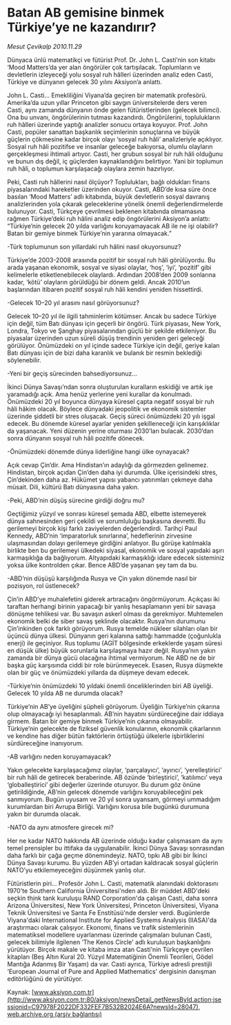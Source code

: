 # Batan AB gemisine binmek Türkiye’ye ne kazandırır?

*Mesut Çevikalp 2010.11.29*

<font class="agenda2NewsSpot">
 Dünyaca ünlü matematikçi ve fütürist Prof. Dr. John L. Casti’nin son kitabı ‘Mood Matters’da yer alan öngörüler çok tartışılacak. Toplumların ve devletlerin izleyeceği yolu sosyal ruh hâlleri üzerinden analiz eden Casti, Türkiye ve dünyanın gelecek 30 yılını Aksiyon’a anlattı.
</font>
<font class="newsDetail">
 <p>
  <p class="MsoNormal">
   John L. Casti… Emekliliğini Viyana’da geçiren bir matematik profesörü. Amerika’da uzun yıllar Princeton gibi saygın üniversitelerde ders veren Casti, aynı zamanda dünyanın önde gelen fütüristlerinden (gelecek bilimci). Ona bu unvanı, öngörülerinin tutması kazandırdı. Öngörülerini, toplulukların ruh hâlleri üzerinde yaptığı analizler sonucu ortaya koyuyor. Prof. John Casti, popüler sanattan başkanlık seçimlerinin sonuçlarına ve büyük güçlerin çökmesine kadar birçok olayı ‘sosyal ruh hâli’ analizleriyle açıklıyor. Sosyal ruh hâli pozitifse ve insanlar geleceğe bakıyorsa, olumlu olayların gerçekleşmesi ihtimali artıyor. Casti, her grubun sosyal bir ruh hâli olduğunu ve bunun dış değil, iç güçlerden kaynaklandığını belirtiyor. Yani bir toplumun ruh hâli, o toplumun karşılaşacağı olaylara zemin hazırlıyor.
  </p>
  <p class="MsoNormal">
   Peki, Casti ruh hâllerini nasıl ölçüyor? Toplulukları, bağlı oldukları finans piyasalarındaki hareketler üzerinden okuyor. Casti, ABD’de kısa süre önce basılan ‘Mood Matters’ adlı kitabında, büyük devletlerin sosyal davranış analizlerinden yola çıkarak geleceklerine yönelik önemli değerlendirmelerde bulunuyor. Casti, Türkçeye çevrilmesi beklenen kitabında olmamasına rağmen Türkiye’deki ruh hâlini analiz edip öngörülerini Aksiyon’a anlattı: “Türkiye’nin gelecek 20 yılda varlığını koruyamayacak AB ile ne işi olabilir? Batan bir gemiye binmek Türkiye’nin yararına olmayacak.”
  </p>
  <p class="MsoNormal">
   -Türk toplumunun son yıllardaki ruh hâlini nasıl okuyorsunuz?
  </p>
  <p class="MsoNormal">
   Türkiye’de 2003-2008 arasında pozitif bir sosyal ruh hâli görülüyordu. Bu arada yaşanan ekonomik, sosyal ve siyasi olaylar, ‘hoş’, ‘iyi’, ‘pozitif’ gibi kelimelerle etiketlenebilecek olaylardı. Ardından 2008’den 2009 sonlarına kadar, ‘kötü’ olayların görüldüğü bir dönem geldi. Ancak 2010’un başlarından itibaren pozitif sosyal ruh hâli kendini yeniden hissettirdi.
  </p>
  <p class="MsoNormal">
   -Gelecek 10–20 yıl arasını nasıl görüyorsunuz?
  </p>
  <p class="MsoNormal">
   Gelecek 10–20 yıl ile ilgili tahminlerim kötümser. Ancak bu sadece Türkiye için değil, tüm Batı dünyası için geçerli bir öngörü. Türk piyasası, New York, Londra, Tokyo ve Şanghay piyasalarından güçlü bir şekilde etkileniyor. Bu piyasalar üzerinden uzun süreli düşüş trendinin yeniden geri geleceği görülüyor. Önümüzdeki on yıl içinde sadece Türkiye için değil, geriye kalan Batı dünyası için de bizi daha karanlık ve bulanık bir resmin beklediği söylenebilir.
  </p>
  <p class="MsoNormal">
   -Yeni bir geçiş sürecinden bahsediyorsunuz…
  </p>
  <p class="MsoNormal">
   İkinci Dünya Savaşı’ndan sonra oluşturulan kuralların eskidiği ve artık işe yaramadığı açık. Ama henüz yerlerine yeni kurallar da konulmadı. Önümüzdeki 20 yıl boyunca dünyaya küresel çapta negatif sosyal bir ruh hâli hâkim olacak. Böylece dünyadaki jeopolitik ve ekonomik sistemler üzerinde şiddetli bir stres oluşacak. Geçiş süreci önümüzdeki 20 yılı işgal edecek. Bu dönemde küresel ayarlar yeniden şekilleneceği için karışıklıklar da yaşanacak. Yeni düzenin yerine oturması 2030’ları bulacak. 2030’dan sonra dünyanın sosyal ruh hâli pozitife dönecek.
   <span>
   </span>
  </p>
  <p class="MsoNormal">
   -Önümüzdeki dönemde dünya liderliğine hangi ülke oynayacak?
  </p>
  <p class="MsoNormal">
   Açık cevap Çin’dir. Ama Hindistan’ın adaylığı da görmezden gelinemez. Hindistan, birçok açıdan Çin’den daha iyi durumda. Ülke içerisindeki stres, Çin’dekinden daha az. Hükümet yapısı yabancı yatırımları çekmeye daha müsait. Dili, kültürü Batı dünyasına daha yakın.
  </p>
  <p class="MsoNormal">
   -Peki, ABD’nin düşüş sürecine girdiği doğru mu?
  </p>
  <p class="MsoNormal">
   Geçtiğimiz yüzyıl ve sonrası küresel şemada ABD, elbette istemeyerek dünya sahnesinden geri çekildi ve sorumluluğu başkasına devretti. Bu gerilemeyi birçok kişi farklı zaviyelerden değerlendirdi. Tarihçi Paul Kennedy, ABD’nin ‘imparatorluk sınırlarına’, hedeflerinin zirvesine ulaşmasından dolayı gerilemeye girdiğini anlatıyor. Bu görüşe katılmakla birlikte ben bu gerilemeyi ülkedeki siyasal, ekonomik ve sosyal yapıdaki aşırı karmaşıklığa da bağlıyorum. Altyapıdaki karmaşıklığı idare edecek sisteminiz yoksa ülke kontrolden çıkar. Bence ABD’de yaşanan şey tam da bu.
  </p>
  <p class="MsoNormal">
   -ABD’nin düşüşü karşılığında Rusya ve Çin yakın dönemde nasıl bir pozisyon, rol üstlenecek?
  </p>
  <p class="MsoNormal">
   Çin’in ABD’ye muhalefetini giderek artıracağını öngörmüyorum. Açıkçası iki taraftan herhangi birinin yapacağı bir yanlış hesaplamanın yeni bir savaşa dönüşme tehlikesi var. Bu savaşın askerî olması da gerekmiyor. Muhtemelen ekonomik belki de siber savaş şeklinde olacaktır. Rusya’nın durumunu Çin’inkinden çok farklı görüyorum. Rusya temelde nükleer silahları olan bir üçüncü dünya ülkesi. Dünyanın geri kalanına sattığı hammadde (çoğunlukla enerji) ile geçiniyor. Rus toplumu (AGİT bölgesinde erkeklerde yaşam süresi en düşük ülke) büyük sorunlarla karşılaşmaya hazır değil. Rusya’nın yakın zamanda bir dünya gücü olacağına ihtimal vermiyorum. Ne ABD ne de bir başka güç karşısında ciddi bir role bürünmeyecek. Esasen, Rusya düşmekte olan bir güç ve önümüzdeki yıllarda da düşmeye devam edecek.
  </p>
  <p class="MsoNormal">
   -Türkiye’nin önümüzdeki 10 yıldaki önemli önceliklerinden biri AB üyeliği. Gelecek 10 yılda AB ne durumda olacak?
  </p>
  <p class="MsoNormal">
   Türkiye’nin AB’ye üyeliğini şüpheli görüyorum. Üyeliğin Türkiye’nin çıkarına olup olmayacağı iyi hesaplanmalı. AB’nin hayatını sürdüreceğine dair iddiaya girmem. Batan bir gemiye binmek Türkiye’nin çıkarına olmayabilir. Türkiye’nin gelecekte de fiziksel güvenlik konularının, ekonomik çıkarlarının ve kendine has diğer bütün faktörlerin örtüştüğü ülkelerle işbirliklerini sürdüreceğine inanıyorum.
  </p>
  <p class="MsoNormal">
   -AB varlığını neden koruyamayacak?
  </p>
  <p class="MsoNormal">
   Yakın gelecekte karşılaşacağımız olaylar, ‘parçalayıcı’, ‘ayırıcı’, ‘yerelleştirici’ bir ruh hâli de getirecek beraberinde. AB özünde ‘birleştirici’, ‘katılımcı’ veya ‘globalleştirici’ gibi değerler üzerinde oturuyor. Bu durum göz önüne getirildiğinde, AB’nin gelecek dönemde varlığını koruyabileceğini pek sanmıyorum. Bugün uyusam ve 20 yıl sonra uyansam, görmeyi ummadığım kurumlardan biri Avrupa Birliği. Varlığını korusa bile bugünkü durumuna yakın bir durumda olacak.
  </p>
  <p class="MsoNormal">
   -NATO da aynı atmosfere girecek mi?
  </p>
  <p class="MsoNormal">
   Her ne kadar NATO hakkında AB üzerinde olduğu kadar çalışmasam da aynı temel prensipler bu ittifaka da uygulanabilir. İkinci Dünya Savaşı sonrasından daha farklı bir çağa geçme dönemindeyiz. NATO, tıpkı AB gibi bir İkinci Dünya Savaşı kurumu. Bu yüzden AB’yi ortadan kaldıracak sosyal güçlerin NATO’yu etkilemeyeceğini düşünmek yanlış olur.
  </p>
  <p class="MsoNormal">
   Fütüristlerin piri... Profesör John L. Casti, matematik alanındaki doktorasını 1970'te Southern California Üniversitesi'nden aldı. Bir müddet ABD'deki seçkin think tank kuruluşu RAND Corporation'da çalışan Casti, daha sonra Arizona Üniversitesi, New York Üniversitesi, Princeton Üniversitesi,
   <span>
   </span>
   Viyana Teknik Üniversitesi ve Santa Fe Enstitüsü'nde dersler verdi. Bugünlerde Viyana'daki International Institute for Applied Systems Analysis (IIASA)'da araştırmacı olarak çalışıyor. Ekonomi, finans ve trafik sistemlerinin matematiksel modellere uyarlanması üzerinde çalışmaları bulunan Casti, gelecek bilimiyle ilgilenen ‘The Kenos Circle' adlı kuruluşun başkanlığını yürütüyor. Birçok makale ve kitaba imza atan Casti'nin Türkçeye çevrilen kitapları (Beş Altın Kural 20. Yüzyıl Matematiğinin Önemli Teorileri, Gödel Mantığa Adanmış Bir Yaşam) da var. Casti ayrıca, Türkiye adresli prestijli ‘European Journal of Pure and Applied Mathematics' dergisinin danışman editörlüğünü de yürütüyor.
  </p>
 </p>
</font>

Kaynak: [www.aksiyon.com.tr](http://www.aksiyon.com.tr:80/aksiyon/newsDetail_getNewsById.action;jsessionid=C97978F2022DF332FEF7B532B2024E6A?newsId=28047), [web.archive.org (arşiv bağlantısı)](http://web.archive.org/web/20101203164430/http://www.aksiyon.com.tr:80/aksiyon/newsDetail_getNewsById.action;jsessionid=C97978F2022DF332FEF7B532B2024E6A?newsId=28047)
